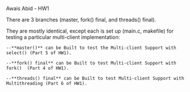 Awais Abid - HW1

There are 3 branches (master, fork() final, and threads() final). 

  They are mostly identical, except each is set up (main.c, makefile) for testing a particular multi-client implementation: 

    --**master()** can be Built to test the Multi-client Support with select() (Part 5 of HW1).

    --**fork() final** can be Built to test Multi-client Support with fork()  (Part 4 of HW1).

    --**threads() final** can be Built to test Multi-client Support with Multithreading (Part 6 of HW1).
